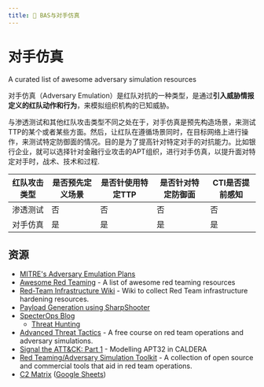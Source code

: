 ```yaml
---
title: 🤖️ BAS与对手仿真
---
```


# 对手仿真

A curated list of awesome adversary simulation resources

对手仿真（Adversary Emulation）是红队对抗的一种类型，是通过**引入威胁情报定义的红队动作和行为**，来模拟组织机构的已知威胁。

与渗透测试和其他红队攻击类型不同之处在于，对手仿真是预先构造场景，来测试TTP的某个或者某些方面。然后，让红队在遵循场景同时，在目标网络上进行操作，来测试特定防御面的情况。目的是为了提高针对特定对手的对抗能力。比如银行企业，就可以选择针对金融行业攻击的APT组织，进行对手仿真，以提升面对特定对手时，战术、技术和过程.

| 红队攻击类型 | 是否预先定义场景 | 是否针使用特定TTP | 是否针对特定防御面 | CTI是否提前感知 |
| ------------ | ---------------- | ----------------- | ------------------ | --------------- |
| 渗透测试     | 否               | 否                | 否                 | 否              |
| 对手仿真     | 是               | 是                | 是                 | 是              |




## 资源

- [MITRE's Adversary Emulation Plans](https://attack.mitre.org/wiki/Adversary_Emulation_Plans)
- [Awesome Red Teaming](https://github.com/yeyintminthuhtut/Awesome-Red-Teaming) - A list of awesome red teaming resources
- [Red-Team Infrastructure Wiki](https://github.com/bluscreenofjeff/Red-Team-Infrastructure-Wiki) - Wiki to collect Red Team infrastructure hardening resources.
- [Payload Generation using SharpShooter](https://www.mdsec.co.uk/2018/03/payload-generation-using-sharpshooter/)
- [SpecterOps Blog](https://posts.specterops.io/)
    - [Threat Hunting](https://posts.specterops.io/tagged/threat-hunting)
- [Advanced Threat Tactics](https://blog.cobaltstrike.com/2015/09/30/advanced-threat-tactics-course-and-notes/) - A free course on red team operations and adversary simulations.
- [Signal the ATT&CK: Part 1](https://www.pwc.co.uk/issues/cyber-security-data-privacy/research/signal-att-and-ck-part-1.html) - Modelling APT32 in CALDERA 
- [Red Teaming/Adversary Simulation Toolkit](https://github.com/infosecn1nja/Red-Teaming-Toolkit) - A collection of open source and commercial tools that aid in red team operations.
- [C2 Matrix](https://www.thec2matrix.com/matrix) ([Google Sheets](https://docs.google.com/spreadsheets/d/1b4mUxa6cDQuTV2BPC6aA-GR4zGZi0ooPYtBe4IgPsSc))

